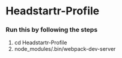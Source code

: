# Headstartr-Profile

### Run this by following the steps
1. cd Headstartr-Profile
2. node_modules/.bin/webpack-dev-server
